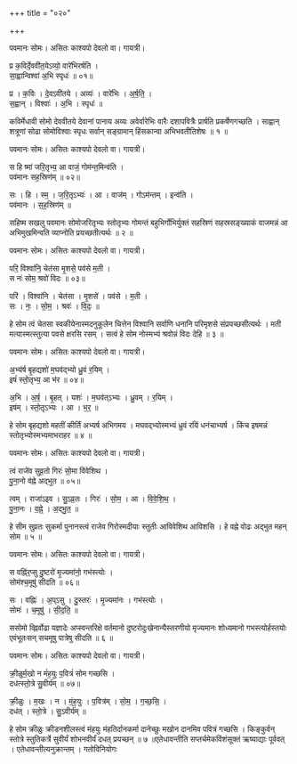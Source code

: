 +++
title = "०२०"

+++


पवमानः सोमः। असितः काश्यपो देवलो वा। गायत्री।

प्र क॒विर्दे॒ववी॑त॒येऽव्यो॒ वारे॑भिरर्षति ।  
सा॒ह्वान्विश्वा॑ अ॒भि स्पृधः॑ ॥ ०१॥

प्र । क॒विः । दे॒वऽवी॑तये । अव्यः॑ । वारे॑भिः । अ॒र्ष॒ति॒ ।  
स॒ह्वान् । विश्वाः॑ । अ॒भि । स्पृधः॑ ॥

कविर्मेधावी सोमो देववीतये देवानां पानाय अव्यः अवेर्वारेभिः वारैः दशापवित्रैः प्रार्षति प्रकर्षेणगच्छति । साह्वान् शत्रूणां सोढा सोमोविश्वाः स्पृधः सर्वान् सङ्ग्रामान् हिंसकान्वा अभिभवतीतिशेषः ॥ १ ॥

पवमानः सोमः। असितः काश्यपो देवलो वा। गायत्री।

स हि ष्मा॑ जरि॒तृभ्य॒ आ वाजं॒ गोम॑न्त॒मिन्व॑ति ।  
पव॑मानः सह॒स्रिण॑म् ॥ ०२॥

सः । हि । स्म॒ । ज॒रि॒तृऽभ्यः॑ । आ । वाज॑म् । गोऽम॑न्तम् । इन्व॑ति ।  
पव॑मानः । स॒ह॒स्रिण॑म् ॥

सहिष्म सखलु पवमानः सोमोजरितृभ्यः स्तोतृभ्यः गोमन्तं बहुभिर्गोभिर्युक्तं सहस्रिणं सहस्रसङ्ख्याकं वाजमन्नं आ अभिमुखमिन्वति व्याप्नोति प्रयच्छतीत्यर्थः ॥ २ ॥

पवमानः सोमः। असितः काश्यपो देवलो वा। गायत्री।

परि॒ विश्वा॑नि॒ चेत॑सा मृ॒शसे॒ पव॑से म॒ती ।  
स नः॑ सोम॒ श्रवो॑ विदः ॥ ०३॥

परि॑ । विश्वा॑नि । चेत॑सा । मृ॒शसे॑ । पव॑से । म॒ती ।  
सः । नः॒ । सो॒म॒ । श्रवः॑ । वि॒दः॒ ॥

हे सोम त्वं चेतसा स्वकीयेनास्मदनुकूलेन चित्तेन विश्वानि सर्वाणि धनानि परिमृशसे संप्रयच्छसीत्यर्थः । मती मत्यास्मत्स्तुत्या पवसे क्षरसि रसम् । सत्वं हे सोम नोस्मभ्यं श्रवोन्नं विदः देहि ॥ ३ ॥

पवमानः सोमः। असितः काश्यपो देवलो वा। गायत्री।

अ॒भ्य॑र्ष बृ॒हद्यशो॑ म॒घव॑द्भ्यो ध्रु॒वं र॒यिम् ।  
इषं॑ स्तो॒तृभ्य॒ आ भ॑र ॥ ०४॥

अ॒भि । अ॒र्ष॒ । बृ॒हत् । यशः॑ । म॒घव॑त्ऽभ्यः । ध्रु॒वम् । र॒यिम् ।  
इष॑म् । स्तो॒तृऽभ्यः । आ । भ॒र॒ ॥

हे सोम बृहद्यशो महतीं कीर्तिं अभ्यर्ष अभिगमय । मघवद्भ्योस्मभ्यं ध्रुवं रयिं धनंचाभ्यर्ष । किंच इषमन्नं स्तोतृभ्योस्मभ्यमाभराहर ॥ ४ ॥

पवमानः सोमः। असितः काश्यपो देवलो वा। गायत्री।

त्वं राजे॑व सुव्र॒तो गिरः॑ सो॒मा वि॑वेशिथ ।  
पु॒ना॒नो व॑ह्ने अद्भुत ॥ ०५॥

त्वम् । राजा॑ऽइव । सु॒ऽव्र॒तः । गिरः॑ । सो॒म॒ । आ । वि॒वे॒शि॒थ॒ ।  
पु॒ना॒नः । व॒ह्ने॒ । अ॒द्भु॒त॒ ॥

हे सीम सुव्रतः सुकर्मा पुनानस्त्वं राजेव गिरोस्मदीयाः स्तुतीः आविवेशिथ आविशसि । हे वह्ने वोढः अद्भुत महन् सोम ॥ ५ ॥

पवमानः सोमः। असितः काश्यपो देवलो वा। गायत्री।

स वह्नि॑र॒प्सु दु॒ष्टरो॑ मृ॒ज्यमा॑नो॒ गभ॑स्त्योः ।  
सोम॑श्च॒मूषु॑ सीदति ॥ ०६॥

सः । वह्निः॑ । अ॒प्ऽसु । दु॒स्तरः॑ । मृ॒ज्यमा॑नः । गभ॑स्त्योः ।  
सोमः॑ । च॒मूषु॑ । सी॒द॒ति॒ ॥

ससोमो व्ह्निर्वोढा यज्ञादेः अप्स्वन्तरिक्षे वर्तमानो दुष्टरोदुःखेनान्यैस्तरणीयो मृज्यमानः शोध्यमानो गभस्त्योर्हस्तयोः एवंभूतःसन् सचमूषु पात्रेषु सीदति ॥ ६ ॥

पवमानः सोमः। असितः काश्यपो देवलो वा। गायत्री।

क्री॒ळुर्म॒खो न मं॑ह॒युः प॒वित्रं॑ सोम गच्छसि ।  
दध॑त्स्तो॒त्रे सु॒वीर्य॑म् ॥ ०७॥

क्री॒ळुः । म॒खः । न । मं॒ह॒युः । प॒वित्र॑म् । सो॒म॒ । ग॒च्छ॒सि॒ ।  
दध॑त् । स्तो॒त्रे । सु॒ऽवीर्य॑म् ॥

हे सोम क्रीळुः क्रीडनशीलस्त्वं मंहयुः मंहतिर्दानकर्मा दानेच्छुः मखोन दानमिव पवित्रं गच्छसि । किङ्कुर्वन् स्तोत्रे स्तुतिकर्त्रे सुवीर्यं शोभनवीर्यं दधत् प्रयच्छन् ॥ ७ ॥एतेधावन्तीति सप्तर्चमेकविंशंसूक्तं ऋष्याद्याः पूर्ववत् । एतेधावन्तीत्यनुक्रान्तम् । गतोविनियोगः